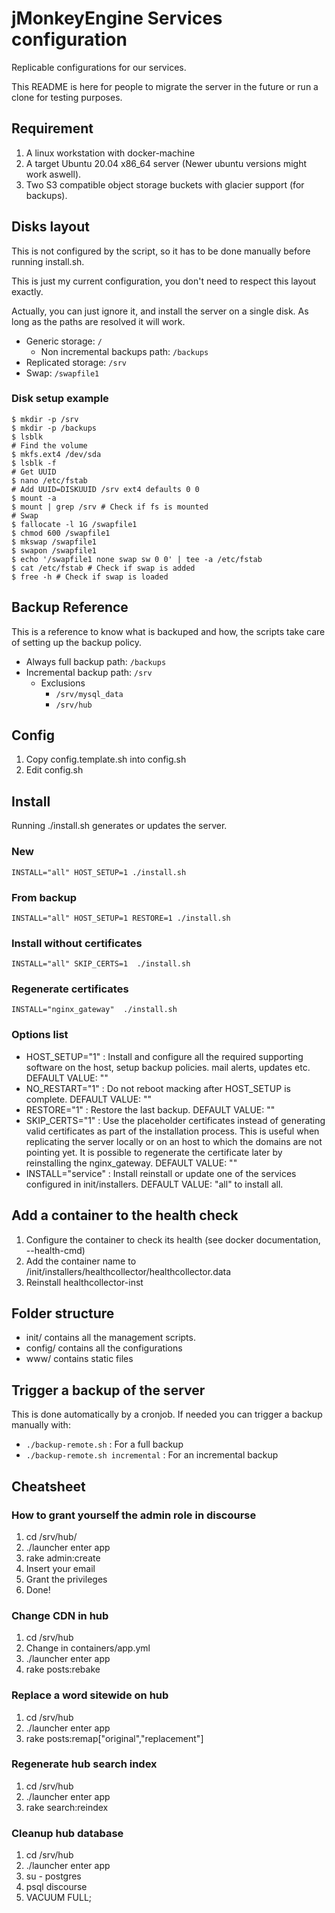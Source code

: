 # jMonkeyEngine Services configuration

Replicable configurations for our services.

This README is here for people to migrate the server in the future or run a clone for testing purposes.

## Requirement
1.  A linux workstation with docker-machine
2. A target Ubuntu 20.04 x86_64 server (Newer ubuntu versions might work aswell).
3. Two S3 compatible object storage buckets with glacier support (for backups).

## Disks layout
This is not configured by the script, so it has to be done manually before running install.sh.

This is just my current configuration, you don't need to respect this layout exactly. 

Actually, you can just ignore it, and install the server on a single disk. As long as the paths are resolved it will work.

- Generic storage: `/`
    - Non incremental backups path: `/backups` 
- Replicated storage: `/srv`
- Swap: `/swapfile1`

### Disk setup example
```console
$ mkdir -p /srv
$ mkdir -p /backups
$ lsblk
# Find the volume
$ mkfs.ext4 /dev/sda
$ lsblk -f
# Get UUID
$ nano /etc/fstab
# Add UUID=DISKUUID /srv ext4 defaults 0 0
$ mount -a
$ mount | grep /srv # Check if fs is mounted
# Swap
$ fallocate -l 1G /swapfile1
$ chmod 600 /swapfile1
$ mkswap /swapfile1
$ swapon /swapfile1
$ echo '/swapfile1 none swap sw 0 0' | tee -a /etc/fstab
$ cat /etc/fstab # Check if swap is added
$ free -h # Check if swap is loaded

```


## Backup Reference
This is a reference to know what is backuped and how, the scripts take care of setting up the backup policy.

- Always full backup path: `/backups`
- Incremental backup path: `/srv`
    - Exclusions
        - `/srv/mysql_data`
        - `/srv/hub`


## Config
1. Copy config.template.sh into config.sh
2. Edit config.sh

## Install 
Running ./install.sh generates or updates the server.

### New
`INSTALL="all" HOST_SETUP=1 ./install.sh`

### From backup
`INSTALL="all" HOST_SETUP=1 RESTORE=1 ./install.sh`

### Install without certificates
`INSTALL="all" SKIP_CERTS=1  ./install.sh`

### Regenerate certificates
`INSTALL="nginx_gateway"  ./install.sh`


### Options list
- HOST_SETUP="1" : Install and configure all the required supporting software on the host, setup backup policies. mail alerts, updates etc. DEFAULT VALUE: ""
- NO_RESTART="1" : Do not reboot macking after HOST_SETUP is complete. DEFAULT VALUE: ""
- RESTORE="1" : Restore the last backup. DEFAULT VALUE: ""
- SKIP_CERTS="1" : Use the placeholder certificates instead of generating valid certificates as part of the installation process. This is useful when replicating the server locally or on an host to which the domains are not pointing yet. It is possible to regenerate the certificate later by reinstalling the nginx_gateway. DEFAULT VALUE: ""
- INSTALL="service" : Install reinstall or update one of the services configured in init/installers. DEFAULT VALUE: "all" to install all.



## Add a container to the health check
1. Configure the container to check its health (see docker documentation, --health-cmd)
2. Add the container name to /init/installers/healthcollector/healthcollector.data
3. Reinstall healthcollector-inst

## Folder structure

- init/ contains all the management scripts. 
- config/ contains all the configurations
- www/ contains static files

## Trigger a backup of the server
This is done automatically by a cronjob.
If needed you can trigger a backup manually with:
- `./backup-remote.sh` : For a full backup
- `./backup-remote.sh incremental` : For an incremental backup

## Cheatsheet
### How to grant yourself the admin role  in discourse
1. cd  /srv/hub/
2. ./launcher enter app
3. rake admin:create
4. Insert your email
5. Grant the privileges
6. Done!


### Change CDN in hub
1. cd  /srv/hub
2. Change in containers/app.yml
3. ./launcher enter app
4.  rake posts:rebake

### Replace a word sitewide on hub
1. cd /srv/hub
2. ./launcher enter app
3. rake posts:remap["original","replacement"]

### Regenerate hub search index
1. cd /srv/hub
2. ./launcher enter app
3. rake search:reindex

### Cleanup hub database 
1. cd /srv/hub
2. ./launcher enter app
3. su - postgres
4. psql discourse
5. VACUUM FULL;

